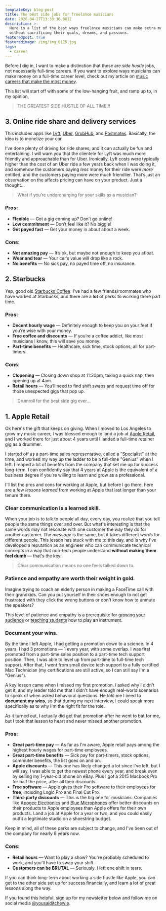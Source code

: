 ```yaml
---
templateKey: blog-post
title: The best side jobs for freelance musicians
date: 2020-04-27T13:30:36.081Z
description: >-
  Here is a list of the best ways freelance musicians can make extra money
  without sacrificing their goals, dreams, and passions.
featuredpost: true
featuredimage: /img/img_0175.jpg
tags:
  - career
---
```

Before I dig in, I want to make a distinction that these are *side hustle* jobs, not necessarily full-time careers. If you want to explore ways musicians can make money on a full-time career level, check out my article on [music careers that make the most money](https://www.yousaiditchewie.com/blog/music-careers-that-make-the-most-money/).

This list will start off with some of the low-hanging fruit, and ramp up to, in my opinion,

>THE GREATEST SIDE HUSTLE OF ALL TIME!!!

## 3. Online ride share and delivery services

This includes apps like [Lyft](https://www.lyft.com/), [Uber](https://www.uber.com/), [GrubHub](https://www.grubhub.com/), and [Postmates](https://postmates.com/). Basically, the idea is to monetize your car. 

I’ve done plenty of driving for ride shares, and it can actually be fun and entertaining. I will warn you that the clientele for Lyft was much more friendly and approachable than for Uber.  Ironically, Lyft costs were typically higher than the cost of an Uber ride a few years back when I was doing it, and somehow the customers paying *less* money for their ride were *more* entitled, and the customers paying more were much friendlier. That’s just an observation on the affects pricing can have on your product. Just a thought...

>What if you’re undercharging for your skills as a musician?

### Pros:
* **Flexible** — Got a gig coming up? Don’t go online!
* **Low commitment** — Don’t feel like it? No biggie!
* **Get payed fast** — Get your money in about about a week.


### Cons:
* **Not amazing pay** — It’s ok, but maybe not enough to keep you afloat.
* **Wear and tear** — Your car’s value will drop like a rock.
* **No benefits** — No sick pay, no payed time off, no insurance.

## 2. Starbucks

Yep, good old [Starbucks Coffee](https://www.starbucks.com/careers/). I've had a few friends/roommates who have worked at Starbucks, and there are a **lot** of perks to working there part time.

### Pros:
* **Decent hourly wage** — Definitely enough to keep you on your feet if you’re wise with your money.
* **Free coffee and discounts** — If you’re a coffee addict, like most musicians I know, this will save you money.
* **Part-time benefits** — Healthcare, sick time, stock options, all for part-timers.

### Cons:
* **Clopening** — Closing down shop at 11:30pm, taking a quick nap, then opening up at 4am.
* **Retail hours** — You’ll need to find shift swaps and request time off for those unexpected gigs that pop up.

>Drumroll for the best side gig ever...

## 1. Apple Retail

Ok here's the gift that keeps on giving. When I moved to Los Angeles to grow my music career, I was blessed enough to land a job at [Apple Retail](https://www.apple.com/jobs/us/retail.html), and I worked there for just about 4 years until I landed a full-time retainer gig as a drummer.

I started off as a part-time sales representative, called a "Specialist" at the time, and worked my way up the ladder to be a full-time "Genius" when I left. I reaped a lot of benefits from the company that set me up for success long-term. I can confidently say that 4 years at Apple is the equivalent of a business degree if you're willing to learn and grow as a professional.

I'll list the pros and cons for working at Apple, but before I go there, here are a few *lessons learned* from working at Apple that last longer than your tenure there.

### Clear communication is a learned skill.

When your job is to talk to people all day, every day, you realize that you tell people the same things over and over. But what's interesting is that the same words may not resonate with one customer the way they do for another customer. The *message* is the same, but it takes different *words* for different people. This lesson has stuck with me to this day, and is why I've developed a reputation as an engineer who can communicate technical concepts in a way that non-tech people understand **without making them feel dumb** — that's the key.

>Clear communication means no one feels talked down to.

### Patience and empathy are worth their weight in gold.

Imagine trying to coach an elderly person in making a FaceTime call with their grandkids. Can you put yourself in their shoes enough to not get frustrated with they click the wrong buttons or don't know how to unmute the speakers?

This level of patience and empathy is a prerequisite for [growing your audience](/blog/how-musicians-can-grow-their-audience-with-content-marketing/) or [teaching students](/blog/how-to-make-money-as-a-music-teacher/) how to play an instrument. 

### Document your wins.

By the time I left Apple, I had getting a promotion down to a science. In 4 years, I had 3 promotions — 1 every year, with some overlap. I was first promoted from a part-time sales position to a part-time tech support position. Then, I was able to level up from part-time to full-time tech support.  After that, I went from small device tech support to a fully certified Mac Technician (my certifications are still active, so I can still say I'm a "Genius").

A key lesson came when I missed my first promotion. I asked why I didn't get it, and my leader told me that I didn't have enough real-world scenarios to speak of when asked behavioral questions. He told me I need to **document my wins**, so that during my next interview, I could speak more specifically as to why I'm the right fit for the role.

As it turned out, I actually did get that promotion after he went to bat for me, but I took that lesson to heart and never missed another promotion. 

### Pros:

* **Great part-time pay** — As far as I'm aware, Apple retail pays among the highest hourly wages for part-time employees.
* **Great part-time benefits** — Sick pay for part-timers, stock options, commuter benefits, the list goes on and on.
* **Apple discounts** — This one has likely changed a lot since I've left, but I will say, I was able to get the newest phone every year, and break even by selling my 1-year-old phone on eBay.  Plus I got a 2015 Macbook Pro for half the price, after all their discounts.
* **Free software** — Apple gives their Pro software to their employees for **free**, including Logic Pro and Final Cut Pro.
* **Third-party discounts** — This is the big one for musicians. Companies like [Apogee Electronics](https://apogeedigital.com/) and [Blue Microphones](https://www.bluedesigns.com/) offer better discounts on their products to Apple employees than Apple offers for their own products. Land a job at Apple for a year or two, and you could easily outfit a legitimate studio on a shoestring budget.

Keep in mind, all of these perks are subject to change, and I've been out of the company for nearly 6 years now.

### Cons:

* **Retail hours** — Want to play a show? You're probably scheduled to work, and you'll have to swap your shift.
* **Customers can be BRUTAL** — Seriously. I left one shift in tears.

If you can think long-term about working a side hustle like Apple, you can get to the other side set up for success financially, and learn a lot of great lessons along the way.

If you found this helpful, sign up for my newsletter below and follow me on social media [@yousaiditchewie](https://instagram.com/yousaiditchewie).
